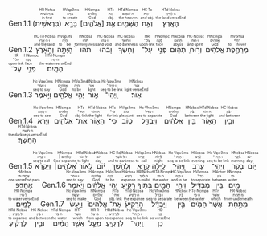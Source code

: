 
<rt>Gen.1.1</rt> <RUBY><ruby><ruby>(בְּרֵאשִׁ֖ית)<rt>in·first</rt></ruby><rt>ב·רֵאשִׁית</rt></ruby><rt>HR·Ncfsa</rt></RUBY> <RUBY><ruby><ruby>בָּרָ֣א<rt>to create</rt></ruby><rt>בָּרָא</rt></ruby><rt>HVqp3ms</rt></RUBY> <RUBY><ruby><ruby>[אֱלֹהִ֑ים]<rt>God</rt></ruby><rt>אֱלֹהִים</rt></ruby><rt>HNcmpa</rt></RUBY> <RUBY><ruby><ruby>אֵ֥ת<rt>obj.</rt></ruby><rt>אֵת</rt></ruby><rt>HTo</rt></RUBY> <RUBY><ruby><ruby>הַשָּׁמַ֖יִם<rt>the·heaven</rt></ruby><rt>ה·שָׁמַיִם</rt></ruby><rt>HTd·Ncmpa</rt></RUBY> <RUBY><ruby><ruby>וְאֵ֥ת<rt>and·obj.</rt></ruby><rt>ו·אֵת</rt></ruby><rt>HC·To</rt></RUBY> <RUBY><ruby><ruby>הָאָֽרֶץ׃<rt>the·land·verseEnd</rt></ruby><rt>ה·אֶ֫רֶץ·׃</rt></ruby><rt>HTd·Ncbsa</rt></RUBY> 

<rt>Gen.1.2</rt> <RUBY><ruby><ruby>וְהָאָ֗רֶץ<rt>and·the·land</rt></ruby><rt>ו·ה·אֶ֫רֶץ</rt></ruby><rt>HC·Td·Ncbsa</rt></RUBY> <RUBY><ruby><ruby>הָיְתָ֥ה<rt>to be</rt></ruby><rt>הָיָה</rt></ruby><rt>HVqp3fs</rt></RUBY> <RUBY><ruby><ruby>תֹ֙הוּ֙<rt>formlessness</rt></ruby><rt>תֹּ֫הוּ</rt></ruby><rt>HNcbsa</rt></RUBY> <RUBY><ruby><ruby>וָבֹ֔הוּ<rt>and·void</rt></ruby><rt>ו·בֹּהוּ</rt></ruby><rt>HC·Ncbsa</rt></RUBY> <RUBY><ruby><ruby>וְחֹ֖שֶׁךְ<rt>and·darkness</rt></ruby><rt>ו·חֹ֫שֶׁךְ</rt></ruby><rt>HC·Ncbsa</rt></RUBY> <RUBY><ruby><ruby>עַל־<rt>upon·link</rt></ruby><rt>עַל·־</rt></ruby><rt>HR</rt></RUBY> <RUBY><ruby><ruby>פְּנֵ֣י<rt>face</rt></ruby><rt>פָּנֶה</rt></ruby><rt>HNcmpc</rt></RUBY> <RUBY><ruby><ruby>תְה֑וֹם<rt>abyss</rt></ruby><rt>תְּהוֹם</rt></ruby><rt>HNcbsa</rt></RUBY> <RUBY><ruby><ruby>וְר֣וּחַ<rt>and·spirit</rt></ruby><rt>ו·רוּחַ</rt></ruby><rt>HC·Ncbsc</rt></RUBY> <RUBY><ruby><ruby>אֱלֹהִ֔ים<rt>God</rt></ruby><rt>אֱלֹהִים</rt></ruby><rt>HNcmpa</rt></RUBY> <RUBY><ruby><ruby>מְרַחֶ֖פֶת<rt>to hover</rt></ruby><rt>רָחַף</rt></ruby><rt>HVprfsa</rt></RUBY> <RUBY><ruby><ruby>עַל־<rt>upon·link</rt></ruby><rt>עַל·־</rt></ruby><rt>HR</rt></RUBY> <RUBY><ruby><ruby>פְּנֵ֥י<rt>face</rt></ruby><rt>פָּנֶה</rt></ruby><rt>HNcmpc</rt></RUBY> <RUBY><ruby><ruby>הַמָּֽיִם׃<rt>the·water·verseEnd</rt></ruby><rt>ה·מַי·׃</rt></ruby><rt>HTd·Ncmpa</rt></RUBY>


<rt>Gen.1.3</rt> <RUBY><ruby><ruby>וַיֹּ֥אמֶר<rt>seq·to say</rt></ruby><rt>ו·אָמַר</rt></ruby><rt>Hc·Vqw3ms</rt></RUBY> <RUBY><ruby><ruby>אֱלֹהִ֖ים<rt>God</rt></ruby><rt>אֱלֹהִים</rt></ruby><rt>HNcmpa</rt></RUBY> <RUBY><ruby><ruby>יְהִ֣י<rt>to be</rt></ruby><rt>הָיָה</rt></ruby><rt>HVqi3ms</rt></RUBY> <RUBY><ruby><ruby>א֑וֹר<rt>light</rt></ruby><rt>אוֹר</rt></ruby><rt>HNcbsa</rt></RUBY> <RUBY><ruby><ruby>וַֽיְהִי־<rt>seq·to be·link</rt></ruby><rt>ו·הָיָה·־</rt></ruby><rt>Hc·Vqw3ms</rt></RUBY> <RUBY><ruby><ruby>אֽוֹר׃<rt>light·verseEnd</rt></ruby><rt>אוֹר·׃</rt></ruby><rt>HNcbsa</rt></RUBY>


<rt>Gen.1.4</rt> <RUBY><ruby><ruby>וַיַּ֧רְא<rt>seq·to see</rt></ruby><rt>ו·רָאָה</rt></ruby><rt>Hc·Vqw3ms</rt></RUBY> <RUBY><ruby><ruby>אֱלֹהִ֛ים<rt>God</rt></ruby><rt>אֱלֹהִים</rt></ruby><rt>HNcmpa</rt></RUBY> <RUBY><ruby><ruby>אֶת־<rt>obj.·link</rt></ruby><rt>אֵת·־</rt></ruby><rt>HTo</rt></RUBY> <RUBY><ruby><ruby>הָא֖וֹר<rt>the·light</rt></ruby><rt>ה·אוֹר</rt></ruby><rt>HTd·Ncbsa</rt></RUBY> <RUBY><ruby><ruby>כִּי־<rt>for·link</rt></ruby><rt>כִּי·־</rt></ruby><rt>HTc</rt></RUBY> <RUBY><ruby><ruby>ט֑וֹב<rt>pleasant</rt></ruby><rt>טוֹב</rt></ruby><rt>HVqp3ms</rt></RUBY> <RUBY><ruby><ruby>וַיַּבְדֵּ֣ל<rt>seq·to separate</rt></ruby><rt>ו·בָּדַל</rt></ruby><rt>Hc·Vhw3ms</rt></RUBY> <RUBY><ruby><ruby>אֱלֹהִ֔ים<rt>God</rt></ruby><rt>אֱלֹהִים</rt></ruby><rt>HNcmpa</rt></RUBY> <RUBY><ruby><ruby>בֵּ֥ין<rt>between</rt></ruby><rt>בַּ֫יִן</rt></ruby><rt>HNcbsc</rt></RUBY> <RUBY><ruby><ruby>הָא֖וֹר<rt>the·light</rt></ruby><rt>ה·אוֹר</rt></ruby><rt>HTd·Ncbsa</rt></RUBY> <RUBY><ruby><ruby>וּבֵ֥ין<rt>and·between</rt></ruby><rt>ו·בַּ֫יִן</rt></ruby><rt>HC·Ncbsc</rt></RUBY> <RUBY><ruby><ruby>הַחֹֽשֶׁךְ׃<rt>the·darkness·verseEnd</rt></ruby><rt>ה·חֹ֫שֶׁךְ·׃</rt></ruby><rt>HTd·Ncbsa</rt></RUBY>


<rt>Gen.1.5</rt> <RUBY><ruby><ruby>וַיִּקְרָ֨א<rt>seq·to call</rt></ruby><rt>ו·קָרָא</rt></ruby><rt>Hc·Vqw3ms</rt></RUBY> <RUBY><ruby><ruby>אֱלֹהִ֤ים׀<rt>God·separate</rt></ruby><rt>אֱלֹהִים·׀</rt></ruby><rt>HNcmpa</rt></RUBY> <RUBY><ruby><ruby>לָאוֹר֙<rt>to·light</rt></ruby><rt>ל·אוֹר</rt></ruby><rt>HRd·Ncbsa</rt></RUBY> <RUBY><ruby><ruby>י֔וֹם<rt>day</rt></ruby><rt>יוֹם</rt></ruby><rt>HNcbsa</rt></RUBY> <RUBY><ruby><ruby>וְלַחֹ֖שֶׁךְ<rt>and·to·darkness</rt></ruby><rt>ו·ל·חֹ֫שֶׁךְ</rt></ruby><rt>HC·Rd/Ncbsa</rt></RUBY> <RUBY><ruby><ruby>קָ֣רָא<rt>to call</rt></ruby><rt>קָרָא</rt></ruby><rt>HVqp3ms</rt></RUBY> <RUBY><ruby><ruby>לָ֑יְלָה<rt>night</rt></ruby><rt>לַ֫יְלָה</rt></ruby><rt>HNcbsa</rt></RUBY> <RUBY><ruby><ruby>וַֽיְהִי־<rt>seq·to be·link</rt></ruby><rt>ו·הָיָה·־</rt></ruby><rt>Hc·Vqw3ms</rt></RUBY> <RUBY><ruby><ruby>עֶ֥רֶב<rt>evening</rt></ruby><rt>עֶ֫רֶב</rt></ruby><rt>HNcbsa</rt></RUBY> <RUBY><ruby><ruby>וַֽיְהִי־<rt>seq·to be·link</rt></ruby><rt>ו·הָיָה·־</rt></ruby><rt>Hc·Vqw3ms</rt></RUBY> <RUBY><ruby><ruby>בֹ֖קֶר<rt>morning</rt></ruby><rt>בֹּ֫קֶר</rt></ruby><rt>HNcbsa</rt></RUBY> <RUBY><ruby><ruby>י֥וֹם<rt>day</rt></ruby><rt>יוֹם</rt></ruby><rt>HNcbsa</rt></RUBY> <RUBY><ruby><ruby>אֶחָֽד׃פ<rt>one·verseEnd·para</rt></ruby><rt>אֶחָד·׃·פ</rt></ruby><rt>HAcbsa</rt></RUBY>
<rt>Gen.1.6</rt> <RUBY><ruby><ruby>וַיֹּ֣אמֶר<rt>seq·to say</rt></ruby><rt>ו·אָמַר</rt></ruby><rt>Hc·Vqw3ms</rt></RUBY> <RUBY><ruby><ruby>אֱלֹהִ֔ים<rt>God</rt></ruby><rt>אֱלֹהִים</rt></ruby><rt>HNcmpa</rt></RUBY> <RUBY><ruby><ruby>יְהִ֥י<rt>to be</rt></ruby><rt>הָיָה</rt></ruby><rt>HVqi3ms</rt></RUBY> <RUBY><ruby><ruby>רָקִ֖יעַ<rt>expanse</rt></ruby><rt>רָקִיעַ</rt></ruby><rt>HNcbsa</rt></RUBY> <RUBY><ruby><ruby>בְּת֣וֹךְ<rt>in·midst</rt></ruby><rt>ב·תָּ֫וֶךְ</rt></ruby><rt>HR·Ncbsc</rt></RUBY> <RUBY><ruby><ruby>הַמָּ֑יִם<rt>the·water</rt></ruby><rt>ה·מַי</rt></ruby><rt>HTd·Ncmpa</rt></RUBY> <RUBY><ruby><ruby>וִיהִ֣י<rt>and·to be</rt></ruby><rt>ו·הָיָה</rt></ruby><rt>HC·Vqu3ms</rt></RUBY> <RUBY><ruby><ruby>מַבְדִּ֔יל<rt>to separate</rt></ruby><rt>בָּדַל</rt></ruby><rt>HVhrmsa</rt></RUBY> <RUBY><ruby><ruby>בֵּ֥ין<rt>between</rt></ruby><rt>בַּ֫יִן</rt></ruby><rt>HNcbsc</rt></RUBY> <RUBY><ruby><ruby>מַ֖יִם<rt>water</rt></ruby><rt>מַי</rt></ruby><rt>HNcmpa</rt></RUBY> <RUBY><ruby><ruby>לָמָֽיִם׃<rt>to·water·verseEnd</rt></ruby><rt>ל·מַי·׃</rt></ruby><rt>HR·Ncmpa</rt></RUBY>
<rt>Gen.1.7</rt> <RUBY><ruby><ruby>וַיַּ֣עַשׂ<rt>seq·to make</rt></ruby><rt>ו·עָשָׂה</rt></ruby><rt>Hc·Vqw3ms</rt></RUBY> <RUBY><ruby><ruby>אֱלֹהִים֮<rt>God</rt></ruby><rt>אֱלֹהִים</rt></ruby><rt>HNcmpa</rt></RUBY> <RUBY><ruby><ruby>אֶת־<rt>obj.·link</rt></ruby><rt>אֵת·־</rt></ruby><rt>HTo</rt></RUBY> <RUBY><ruby><ruby>הָרָקִיעַ֒<rt>the·expanse</rt></ruby><rt>ה·רָקִיעַ</rt></ruby><rt>HTd·Ncbsa</rt></RUBY> <RUBY><ruby><ruby>וַיַּבְדֵּ֗ל<rt>seq·to separate</rt></ruby><rt>ו·בָּדַל</rt></ruby><rt>Hc·Vhw3ms</rt></RUBY> <RUBY><ruby><ruby>בֵּ֤ין<rt>between</rt></ruby><rt>בַּ֫יִן</rt></ruby><rt>HNcbsc</rt></RUBY> <RUBY><ruby><ruby>הַמַּ֙יִם֙<rt>the·water</rt></ruby><rt>ה·מַי</rt></ruby><rt>HTd·Ncmpa</rt></RUBY> <RUBY><ruby><ruby>אֲשֶׁר֙<rt>which</rt></ruby><rt>אֲשֶׁר</rt></ruby><rt>HTr</rt></RUBY> <RUBY><ruby><ruby>מִתַּ֣חַת<rt>from·underneath</rt></ruby><rt>מ·תַּחַת</rt></ruby><rt>HR·Ncbsc</rt></RUBY> <RUBY><ruby><ruby>לָרָקִ֔יעַ<rt>to·expanse</rt></ruby><rt>ל·רָקִיעַ</rt></ruby><rt>HRd·Ncbsa</rt></RUBY> <RUBY><ruby><ruby>וּבֵ֣ין<rt>and·between</rt></ruby><rt>ו·בַּ֫יִן</rt></ruby><rt>HC·Ncbsc</rt></RUBY> <RUBY><ruby><ruby>הַמַּ֔יִם<rt>the·water</rt></ruby><rt>ה·מַי</rt></ruby><rt>HTd·Ncmpa</rt></RUBY> <RUBY><ruby><ruby>אֲשֶׁ֖ר<rt>which</rt></ruby><rt>אֲשֶׁר</rt></ruby><rt>HTr</rt></RUBY> <RUBY><ruby><ruby>מֵעַ֣ל<rt>from·upon</rt></ruby><rt>מ·עַל</rt></ruby><rt>HR·R</rt></RUBY> <RUBY><ruby><ruby>לָרָקִ֑יעַ<rt>to·expanse</rt></ruby><rt>ל·רָקִיעַ</rt></ruby><rt>HRd·Ncbsa</rt></RUBY> <RUBY><ruby><ruby>וַֽיְהִי־<rt>seq·to be·link</rt></ruby><rt>ו·הָיָה·־</rt></ruby><rt>Hc·Vqw3ms</rt></RUBY> <RUBY><ruby><ruby>כֵֽן׃<rt>so·verseEnd</rt></ruby><rt>כֵּן·׃</rt></ruby><rt>HD</rt></RUBY>


